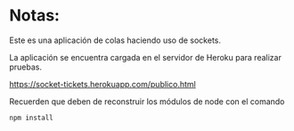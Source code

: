 # Notas:

Este es una aplicación de colas haciendo uso de sockets.

La aplicación se encuentra cargada en el servidor de Heroku para realizar pruebas. 

https://socket-tickets.herokuapp.com/publico.html

Recuerden que deben de reconstruir los módulos de node con el comando

```
npm install
```